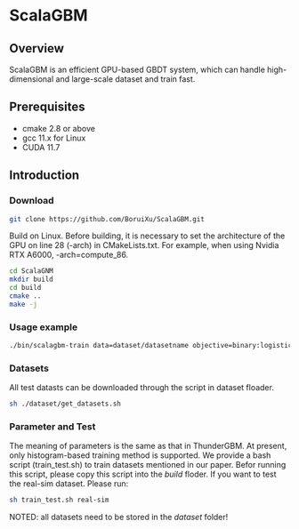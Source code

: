 # ScalaGBM

## Overview
ScalaGBM is an efficient GPU-based GBDT system, which can handle high-dimensional and large-scale dataset and train fast.
## Prerequisites
* cmake 2.8 or above
* gcc 11.x for Linux
* CUDA 11.7

## Introduction

### Download
```bash
git clone https://github.com/BoruiXu/ScalaGBM.git

```

Build on Linux.
Before building, it is necessary to set the architecture of the GPU on line 28 (-arch) in CMakeLists.txt.
For example, when using Nvidia RTX A6000, -arch=compute_86.
```bash
cd ScalaGNM
mkdir build
cd build
cmake ..
make -j
```

### Usage example
```bash
./bin/scalagbm-train data=dataset/datasetname objective=binary:logistic tree_method=hist n_trees=40 depth=6
```

### Datasets
All test datasts can be downloaded through the script in dataset floader.
``` bash
sh ./dataset/get_datasets.sh
```

### Parameter and Test
The meaning of parameters is the same as that in ThunderGBM. At present, only histogram-based training method is supported.
We provide a bash script (train\_test.sh) to train datasets mentioned in our paper.
Befor running this script, please copy this script into the _build_ floder. If you want to test the real-sim dataset. Please run:
```bash
sh train_test.sh real-sim
```
NOTED: all datasets need to be stored in the _dataset_ folder! 
